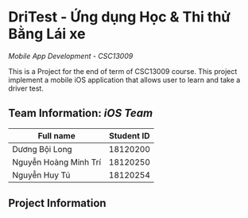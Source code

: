 # DriTest - Ứng dụng Học & Thi thử Bằng Lái xe

*Mobile App Development - CSC13009*

This is a Project for the end of term of CSC13009 course. This project implement a mobile iOS application that allows user to learn and take a driver test.


## Team Information: *iOS Team*

| **Full name**           | **Student ID** |
|-----------------------	|----------------|
| Dương Bội Long        	| 18120200 	     |
| Nguyễn Hoàng Minh Trí 	| 18120250 	     |
| Nguyễn Huy Tú         	| 18120254 	     |


## Project Information
